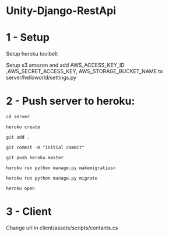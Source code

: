 # Unity-Django-RestApi

1 - Setup 
=============

Setup heroku toolbelt

Setup s3 amazon and add AWS_ACCESS_KEY_ID ,AWS_SECRET_ACCESS_KEY, AWS_STORAGE_BUCKET_NAME to server/helloworld/settings.py

2 - Push server to heroku:
=============

    cd server

    heroku create

    git add .

    git commit -m "initial commit"

    git push heroku master

    heroku run python manage.py makemigratiosn

    heroku run python manage.py migrate

    heroku open

3 - Client
=============
  Change url in client/assets/scripts/contants.cs
